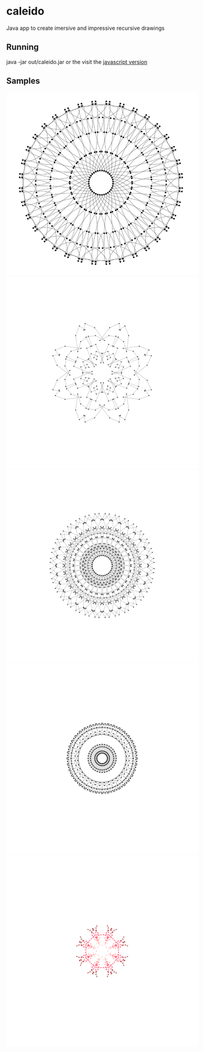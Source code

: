 # caleido
Java app to create imersive and impressive recursive drawings

## Running
java -jar out/caleido.jar or the visit the [javascript version](http://ritcher.com.br/caleido/index.html)

## Samples
![Sample result](https://github.com/thiagoritcher/caleido/blob/master/samples/sample.jpg)
![Result 1](samples/1.png)
![Result 2](samples/2.png)
![Result 3](samples/3.png)
![Result 4](samples/4.png)
